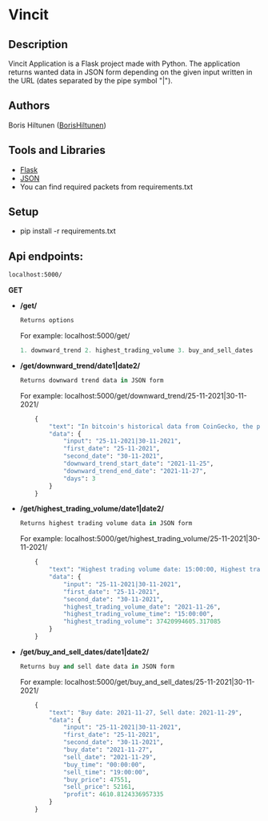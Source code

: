 # Vincit

## Description
Vincit Application is a Flask project made with Python. The application returns wanted data in JSON form depending on the given input written in the URL (dates separated by the pipe symbol "|"). 

## Authors
Boris Hiltunen ([BorisHiltunen](https://github.com/BorisHiltunen))

## Tools and Libraries
- [Flask](https://flask.palletsprojects.com/en/2.0.x/)
- [JSON](https://www.json.org/json-en.html)
- You can find required packets from requirements.txt

## Setup
- pip install -r requirements.txt

## Api endpoints:

```html 
localhost:5000/
```
<b>GET</b>
  - **/get/**
    ```python 
    Returns options
    ```
    
    For example: localhost:5000/get/
    
    ```python 
    1. downward_trend 2. highest_trading_volume 3. buy_and_sell_dates
    ```
    
  - **/get/downward_trend/date1|date2/**
    ```python 
    Returns downward trend data in JSON form 
    ```
    
    For example: localhost:5000/get/downward_trend/25-11-2021|30-11-2021/
    
    ```python 
        {
            "text": "In bitcoin's historical data from CoinGecko, the price decreased 3 days in a row from 2021-11-25 to 2021-11-27",
            "data": {
                "input": "25-11-2021|30-11-2021",
                "first_date": "25-11-2021",
                "second_date": "30-11-2021",
                "downward_trend_start_date": "2021-11-25",
                "downward_trend_end_date": "2021-11-27",
                "days": 3
            }
        }
    ```
    
  - **/get/highest_trading_volume/date1|date2/**
  
    ```python 
    Returns highest trading volume data in JSON form
    ```
    
    For example: localhost:5000/get/highest_trading_volume/25-11-2021|30-11-2021/
    
    ```python 
        {
            "text": "Highest trading volume date: 15:00:00, Highest trading volume: 37420994605.317085",
            "data": {
                "input": "25-11-2021|30-11-2021",
                "first_date": "25-11-2021",
                "second_date": "30-11-2021",
                "highest_trading_volume_date": "2021-11-26",
                "highest_trading_volume_time": "15:00:00",
                "highest_trading_volume": 37420994605.317085
            }
        }
    ```
    
  - **/get/buy_and_sell_dates/date1|date2/**
  
    ```python 
    Returns buy and sell date data in JSON form
    ```

    For example: localhost:5000/get/buy_and_sell_dates/25-11-2021|30-11-2021/
    
    ```python 
        {
            "text": "Buy date: 2021-11-27, Sell date: 2021-11-29",
            "data": {
                "input": "25-11-2021|30-11-2021",
                "first_date": "25-11-2021",
                "second_date": "30-11-2021",
                "buy_date": "2021-11-27",
                "sell_date": "2021-11-29",
                "buy_time": "00:00:00",
                "sell_time": "19:00:00",
                "buy_price": 47551,
                "sell_price": 52161,
                "profit": 4610.8124336957335
            }
        }
    ```

